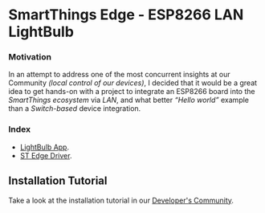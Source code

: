 # SmartThings Edge - ESP8266 LAN LightBulb

### Motivation

In an attempt to address one of the most concurrent insights at our Community _(local
control of our devices)_, I decided that it would be a great idea to get hands-on with
a project to integrate an ESP8266 board into the _SmartThings ecosystem_ via _LAN_, and what better _“Hello world”_
example than a _Switch-based_ device integration.


### Index

- [LightBulb App](./app).
- [ST Edge Driver](./driver).


## Installation Tutorial
Take a look at the installation tutorial in our [Developer's Community](https://community.smartthings.com/t/creating-drivers-for-lan-devices-with-smartthings-edge/229501).